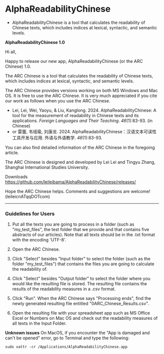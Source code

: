 # AlphaReadabilityChinese

- AlphaReadabilityChinese is a tool that calculates the readability of Chinese texts, which includes indices at lexical, syntactic, and semantic levels.


**AlphaReadabilityChinese 1.0**

Hi all,

Happy to release our new app, AlphaReadabilityChinese (or the ARC Chinese) 1.0. 

The ARC Chinese is a tool that calculates the readability of Chinese texts, which includes indices at lexical, syntactic, and semantic levels. 

The ARC Chinese provides versions working on both MS Windows and Mac OS. It is free to use the ARC Chinese. It is very much appreciated if you cite our work as follows when you use the ARC Chinese.

- Lei, Lei, Wei, Yaoyu, & Liu, Kanglong. 2024. AlphaReadabilityChinese: A tool for the measurement of readability in Chinese texts and its applications. _Foreign Languages and Their Teaching_. _46_(1):83-93. (in Chinese)
- or 雷蕾, 韦瑶瑜, 刘康龙. 2024. AlphaReadabilityChinese：汉语文本可读性工具开发与应用. 外语与外语教学. _46_(1):83-93.

You can also find detailed information of the ARC Chinese in the foregoing article. 

The ARC Chinese is designed and developed by Lei Lei and Tingyu Zhang, Shanghai International Studies University.

Downloads
https://github.com/leileibama/AlphaReadabilityChinese/releases/

Hope the ARC Chinese helps. Comments and suggestions are welcome! (leileicnATqqDOTcom)


******************************************

### Guidelines for Users

1. Put all the texts you are going to process in a folder (such as "my_test_files", the test folder that we provide and that contains five abstracts of our articles). Note that all texts should be in the .txt format with the encoding 'UTF-8'.

2. Open the ARC Chinese.

3. Click "Select" besides "Input folder" to select the folder (such as the folder "my_test_files") that contains the files you are going to calculate the readability of. 

3. Click "Select" besides "Output folder" to select the folder where you would like the resulting file is stored. The resulting file contains the results of the readability measures in a .csv format. 

4. Click "Run". When the ARC Chinese says "Processing ends", find the newly generated resulting file entitled "0ARC_Chinese_Results.csv". 

5. Open the resulting file with your spreadsheet app such as MS Office Excel or Numbers on Mac OS and check out the readability measures of all texts in the Input Folder.

**Unknown issues**
On MacOS, if you encounter the "App is damaged and can't be opened" error, go to Terminal and type the following:

`sudo xattr -cr /Applications/AlphaReadabilityChinese.app`


